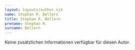 ```yaml
---
layout: layouts/author.njk
name: Stephan R. Bellern
title: Stephan R. Bellern
prename: Stephan R.
surname: Bellern
---
```

Keine zusätzlichen Informationen verfügbar für diesen Autor.
